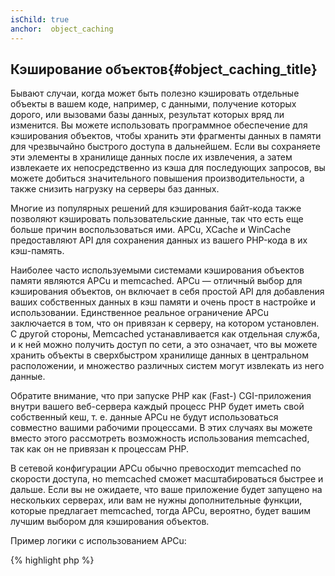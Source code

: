 ```yaml
---
isChild: true
anchor:  object_caching
---
```


## Кэширование объектов{#object_caching_title}

Бывают случаи, когда может быть полезно кэшировать отдельные объекты в вашем коде, например, с данными, получение которых
дорого, или вызовами базы данных, результат которых вряд ли изменится. Вы можете использовать программное обеспечение для
кэширования объектов, чтобы хранить эти фрагменты данных в памяти для чрезвычайно быстрого доступа в дальнейшем. Если вы
сохраняете эти элементы в хранилище данных после их извлечения, а затем извлекаете их непосредственно из кэша для
последующих запросов, вы можете добиться значительного повышения производительности, а также снизить нагрузку на серверы
 баз данных.

Многие из популярных решений для кэширования байт-кода также позволяют кэшировать пользовательские данные, так что есть
еще больше причин воспользоваться ими. APCu, XCache и WinCache предоставляют API для сохранения данных из вашего PHP-кода
в их кэш-память.

Наиболее часто используемыми системами кэширования объектов памяти являются APCu и memcached. APCu — отличный выбор для
кэширования объектов, он включает в себя простой API для добавления ваших собственных данных в кэш памяти и очень прост
в настройке и использовании. Единственное реальное ограничение APCu заключается в том, что он привязан к серверу, на
котором установлен. С другой стороны, Memcached устанавливается как отдельная служба, и к ней можно получить доступ по
сети, а это означает, что вы можете хранить объекты в сверхбыстром хранилище данных в центральном расположении, и
множество различных систем могут извлекать из него данные.

Обратите внимание, что при запуске PHP как (Fast-) CGI-приложения внутри вашего веб-сервера каждый процесс PHP будет
иметь свой собственный кеш, т. е. данные APCu не будут использоваться совместно вашими рабочими процессами. В этих
случаях вы можете вместо этого рассмотреть возможность использования memcached, так как он не привязан к процессам PHP.

В сетевой конфигурации APCu обычно превосходит memcached по скорости доступа, но memcached сможет масштабироваться
быстрее и дальше. Если вы не ожидаете, что ваше приложение будет запущено на нескольких серверах, или вам не нужны
дополнительные функции, которые предлагает memcached, тогда APCu, вероятно, будет вашим лучшим выбором для кэширования
объектов.

Пример логики с использованием APCu:

{% highlight php %}
<?php
// check if there is data saved as 'expensive_data' in cache
$data = apc_fetch('expensive_data');
if ($data === false) {
    // data is not in cache; save result of expensive call for later use
    apc_add('expensive_data', $data = get_expensive_data());
}

print_r($data);
{% endhighlight %}

Обратите внимание, что до версии PHP 5.5 APC предоставлял как кеш объектов, так и кеш байт-кода. APCu — это проект по
переносу кеша объектов APC на PHP 5.5+, поскольку PHP теперь имеет встроенный кеш байт-кода (OPcache).

### Узнайте больше о популярных системах кэширования объектов:

*[APCu](https://github.com/krakjoe/apcu)
* [APC Functions](https://secure.php.net/ref.apc)
*[Memcached](https://memcached.org/)
* [Redis](https://redis.io/)
*[XCache APIs](https://xcache.lighttpd.net/wiki/XcacheApi)
* [WinCache Functions](https://secure.php.net/ref.wincache)
